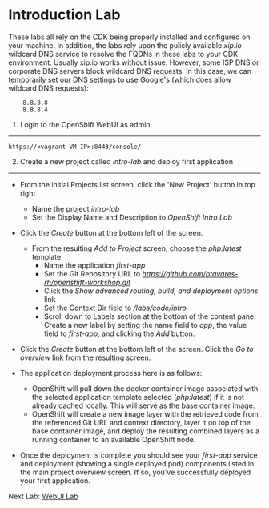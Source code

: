 Introduction Lab
================

These labs all rely on the CDK being properly installed and configured on your machine. In addition, the labs rely upon the pulicly available _xip.io_ wildcard DNS service to resolve the FQDNs in these labs to your CDK environment. Usually xip.io works without issue. However, some ISP DNS or corporate DNS servers block wildcard DNS requests. In this case, we can temporarily set our DNS settings to use Google's (which does allow wildcard DNS requests):

		8.8.8.8
		8.8.8.4

1) Login to the OpenShift WebUI as admin
----------------------------------------

	https://<vagrant VM IP>:8443/console/

2) Create a new project called _intro-lab_ and deploy first application
-----------------------------------------------------------------------
  - From the initial Projects list screen, click the 'New Project' button in top right
    - Name the project _intro-lab_
    - Set the Display Name and Description to _OpenShift Intro Lab_
    
  - Click the _Create_ button at the bottom left of the screen.
  
	- From the resulting _Add to Project_ screen, choose the _php:latest_ template
	  - Name the application _first-app_
	  - Set the Git Repository URL to _https://github.com/ptavares-rh/openshift-workshop.git_
	  - Click the _Show advanced routing, build, and deployment options_ link
	  - Set the Context Dir field to _/labs/code/intro_
	  - Scroll down to Labels section at the bottom of the content pane. Create a new label by setting the name field to _app_, the value field to _first-app_, and clicking the _Add_ button.
	  
  - Click the _Create_ button at the bottom left of the screen. Click the _Go to overview_ link from the resulting screen.

  - The application deployment process here is as follows:
  	- OpenShift will pull down the docker container image associated with the selected application template selected (_php:latest_) if it is not already cached locally. This will serve as the base container image.
  	- OpenShift will create a new image layer with the retrieved code from the referenced Git URL and context directory, layer it on top of the base container image, and deploy the resulting combined layers as a running container to an available OpenShift node.
  	
  - Once the deployment is complete you should see your _first-app_ service and deployment (showing a single deployed pod) components listed in the main project overview screen. If so, you've successfully deployed your first application.

Next Lab: [WebUI Lab](webui.md)
